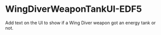 # WingDiverWeaponTankUI-EDF5
Add text on the UI to show if a Wing Diver weapon got an energy tank or not.
